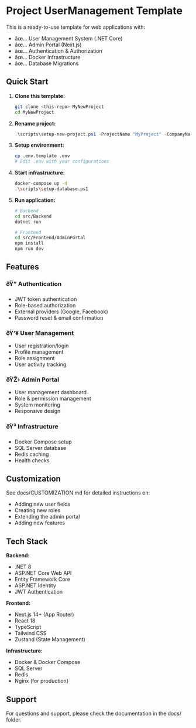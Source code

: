 ﻿# Project UserManagement Template

This is a ready-to-use template for web applications with:
- âœ… User Management System (.NET Core)
- âœ… Admin Portal (Next.js)
- âœ… Authentication & Authorization
- âœ… Docker Infrastructure
- âœ… Database Migrations

## Quick Start

1. **Clone this template:**
   ```bash
   git clone <this-repo> MyNewProject
   cd MyNewProject
   ```

2. **Rename project:**
   ```powershell
   .\scripts\setup-new-project.ps1 -ProjectName "MyProject" -CompanyName "MyCompany"
   ```

3. **Setup environment:**
   ```bash
   cp .env.template .env
   # Edit .env with your configurations
   ```

4. **Start infrastructure:**
   ```bash
   docker-compose up -d
   .\scripts\setup-database.ps1
   ```

5. **Run application:**
   ```bash
   # Backend
   cd src/Backend
   dotnet run

   # Frontend  
   cd src/Frontend/AdminPortal
   npm install
   npm run dev
   ```

## Features

### ðŸ” Authentication
- JWT token authentication
- Role-based authorization
- External providers (Google, Facebook)
- Password reset & email confirmation

### ðŸ‘¥ User Management
- User registration/login
- Profile management
- Role assignment
- User activity tracking

### ðŸŽ› Admin Portal
- User management dashboard
- Role & permission management
- System monitoring
- Responsive design

### ðŸ³ Infrastructure
- Docker Compose setup
- SQL Server database
- Redis caching
- Health checks

## Customization

See docs/CUSTOMIZATION.md for detailed instructions on:
- Adding new user fields
- Creating new roles
- Extending the admin portal
- Adding new features

## Tech Stack

**Backend:**
- .NET 8
- ASP.NET Core Web API
- Entity Framework Core
- ASP.NET Identity
- JWT Authentication

**Frontend:**
- Next.js 14+ (App Router)
- React 18
- TypeScript
- Tailwind CSS
- Zustand (State Management)

**Infrastructure:**
- Docker & Docker Compose
- SQL Server
- Redis
- Nginx (for production)

## Support

For questions and support, please check the documentation in the docs/ folder.
